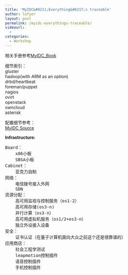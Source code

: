 ```yaml
---
title: 'MyIDC&#8211;Everything&#8217;s traceable'
author: lofyer
layout: post
permalink: /myidc-everythings-traceable/
videourl:
  - 
categories:
  - Workshop
---
```

相关手册参考<a href="https://cloud.lofyer.org/public.php?service=files&#038;t=ad02817153cc4e4602921447eb49d10a" title="MyIDC_Book" target="_blank">MyIDC_Book</a>

细节索引：  
gluster  
hadoop(with ARM as an option)  
drbd/heartbeat  
foreman/puppet  
nagios  
ovirt  
openstack  
owncloud  
asterisk

配置细节参考：  
<a href="https://github.com/lofyer/myidc-main" title="MyIDC Source" target="_blank">MyIDC Source</a>

**Infrastructure:**

<pre>Board：
    x86小板
    SBSA小板
Cabinet：
    亚克力自制
网络：
    电信拨号接入外网
    SDN
资源分配：
    高可用监视与控制服务（os1-2）
    高可用存储(os3-n)
    并行计算（os3-n）
    高可用虚拟机服务（os1/2+os3-n）
    独立外设接入设备
安全：
    证书认证（在量子计算机面向大众之前这个还是很靠谱的）
应用商店：
    社会工程学测试
    leapmotion控制插件
    语音控制插件
    手机控制插件
</pre>